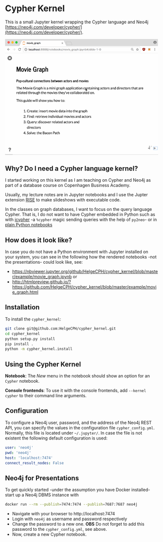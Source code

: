 # Cypher Kernel

This is a small Jupyter kernel wrapping the Cypher language and Neo4j [https://neo4j.com/developer/cypher/](https://neo4j.com/developer/cypher/).

![](docs/what_is_this.gif)


## Why? Do I need a Cypher language kernel?

I started working on this kernel as I am teaching on Cypher and Neo4j as part of a database course on Copenhagen Business Academy.

Usually, my lecture notes are in Jupyter notebooks and I use the Jupter extension [RISE](https://github.com/damianavila/RISE) to make slideshows with executable code.

In the classes on graph databases, I want to focus on the query language Cypher. That is, I do not want to have Cypher embedded in Python such as with [icypher](https://github.com/lebedov/icypher) -a `%cypher` magic sending queries with the help of `py2neo`- or in [plain Python notebooks](https://nicolewhite.github.io/neo4j-jupyter/hello-world.html)


## How does it look like?

In case you do not have a Python environment with Jupyter installed on your system, you can see in the following how the rendered notebooks -not the presentations- could look like, see:

  * https://nbviewer.jupyter.org/github/HelgeCPH/cypher_kernel/blob/master/example/movie_graph.ipynb or
  * http://htmlpreview.github.io/?https://github.com/HelgeCPH/cypher_kernel/blob/master/example/movie_graph.html 



## Installation

To install the `cypher_kernel`:

```bash
git clone git@github.com:HelgeCPH/cypher_kernel.git
cd cypher_kernel
python setup.py install
pip install .
python -m cypher_kernel.install
```

## Using the Cypher Kernel

**Notebook**: The *New* menu in the notebook should show an option for an `Cypher` notebook.

**Console frontends**: To use it with the console frontends, add `--kernel cypher` to their command line arguments.


## Configuration

To configure a Neo4j user, password, and the address of the Neo4j REST API, you can specify the values in the configuration file `cypher_config.yml`. Normally, this file is located under `~/.jupyter/`. In case the file is not existent the following default configuration is used:

```yaml
user: 'neo4j'
pwd: 'neo4j'
host: 'localhost:7474'
connect_result_nodes: False
```


## Neo4j for Presentations


To get quickly started -under the assumption you have Docker installed- start up a Neo4j DBMS instance with 

```bash
docker run --rm --publish=7474:7474 --publish=7687:7687 neo4j
```

  * Navigate with your browser to http://localhost:7474
  * Login with `neo4j` as username and password respectively
  * Change the password to a new one. **OBS** Do not forget to add this password to the `cypher_config.yml`, see above.
  * Now, create a new Cypher notebook.

